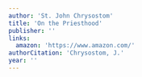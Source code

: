 ```yaml
---
author: 'St. John Chrysostom'
title: 'On the Priesthood'
publisher: ''
links:
  amazon: 'https://www.amazon.com/'
authorCitation: 'Chrysostom, J.'
year: ''
---
```

